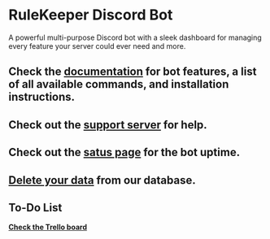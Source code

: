 # RuleKeeper Discord Bot

A powerful multi-purpose Discord bot with a sleek dashboard for managing every feature your server could ever need and more.

## Check the [documentation](https://docs.rulekeeper.cc/) for bot features, a list of all available commands, and installation instructions.

## Check out the [support server](https://discord.gg/kcu7dJZKy9) for help.

## Check out the [satus page](https://status.rulekeeper.cc) for the bot uptime.

## [Delete your data](https://rulekeeper.cc/delete-data) from our database.

## To-Do List

[**Check the Trello board**](https://trello.com/b/rVCkIgc5/rulekeeper-features)
